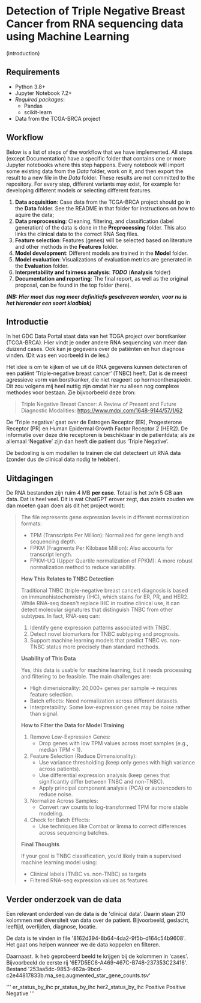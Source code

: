 # Detection of Triple Negative Breast Cancer from RNA sequencing data using Machine Learning

(introduction)

## Requirements

- Python 3.8+
- Jupyter Notebook 7.2+
- _Required packages_:
  - Pandas
  - scikit-learn
- Data from the TCGA-BRCA project

## Workflow

Below is a list of steps of the workflow that we have implemented. All steps (except Documentation) have a specific folder that contains one or more Jupyter notebooks where this step happens. Every notebook will import some existing data from the *Data* folder, work on it, and then export the result to a new file in the *Data* folder. These results are not committed to the repository. For every step, different variants may exist, for example for developing different models or selecting different features.

1. **Data acquisition**: Case data from the TCGA-BRCA project should go in the **Data** folder. See the README in that folder for instructions on how to aquire the data;
2. **Data preprocessing**: Cleaning, filtering, and classification (label generation) of the data is done in the **Preprocessing** folder. This also links the clinical data to the correct RNA Seq files.
3. **Feature selection**: Features (genes) will be selected based on literature and other methods in the **Features** folder.
4. **Model development**: Different models are trained in the **Model** folder.
5. **Model evaluation**: Visualizations of evaluation metrics are generated in the **Evaluation** folder.
6. **Interpretability and fairness analysis**: ***TODO*** (**Analysis** folder)
7. **Documentation and reporting**: The final report, as well as the original proposal, can be found in the top folder (here).



***(NB: Hier moet dus nog meer definitiefs geschreven worden, voor nu is het hieronder een soort kladblok)***

## Introductie

In het GDC Data Portal staat data van het TCGA project over borstkanker (TCGA-BRCA). Hier vindt je onder andere RNA sequencing van meer dan duizend cases. Ook kan je gegevens over de patiënten en hun diagnose vinden. (Dit was een voorbeeld in de les.)

Het idee is om te kijken of we uit de RNA gegevens kunnen detecteren of een patiënt ‘Triple-negative breast cancer’ (TNBC) heeft. Dat is de meest agressieve vorm van borstkanker, die niet reageert op hormoontherapieën. Dit zou volgens mij heel nuttig zijn omdat hier nu alleen nog complexe methodes voor bestaan. Zie bijvoorbeeld deze bron:
> Triple Negative Breast Cancer: A Review of Present and Future Diagnostic Modalities: https://www.mdpi.com/1648-9144/57/1/62
 
De ‘Triple negative’ gaat over de Estrogen Receptor (ER), Progesterone Receptor (PR) en Human Epidermal Growth Factor Receptor 2 (HER2). De informatie over deze drie receptoren is beschikbaar in de patientdata; als ze allemaal ‘Negative’ zijn dan heeft die patient dus ‘Triple Negative’.

De bedoeling is om modellen te trainen die dat detecteert uit RNA data (zonder dus de clinical data nodig te hebben).


## Uitdagingen

De RNA bestanden zijn ruim 4 MB **per case**. Totaal is het zo’n 5 GB aan data. Dat is heel veel. Dit is wat ChatGPT erover zegt, dus zoiets zouden we dan moeten gaan doen als dit het project wordt:

> The file represents gene expression levels in different normalization formats:
> - TPM (Transcripts Per Million): Normalized for gene length and sequencing depth.
> - FPKM (Fragments Per Kilobase Million): Also accounts for transcript length.
> - FPKM-UQ (Upper Quartile normalization of FPKM): A more robust normalization method to reduce variability.
>
> **How This Relates to TNBC Detection**
> 
> Traditional TNBC (triple-negative breast cancer) diagnosis is based on immunohistochemistry (IHC), which stains for ER, PR, and HER2. While RNA-seq doesn't replace IHC in routine clinical use, it can detect molecular signatures that distinguish TNBC from other subtypes. In fact, RNA-seq can:
> 1.	Identify gene expression patterns associated with TNBC.
> 2.	Detect novel biomarkers for TNBC subtyping and prognosis.
> 3.	Support machine learning models that predict TNBC vs. non-TNBC status more precisely than standard methods.
> 
>  **Usability of This Data**
> 
> Yes, this data is usable for machine learning, but it needs processing and filtering to be feasible. The main challenges are:
> 
> - High dimensionality: 20,000+ genes per sample → requires feature selection.
> - Batch effects: Need normalization across different datasets.
> - Interpretability: Some low-expression genes may be noise rather than signal.
> 
> **How to Filter the Data for Model Training**
> 
> 1. Remove Low-Expression Genes:
>    - Drop genes with low TPM values across most samples (e.g., median TPM < 1).
> 2. Feature Selection (Reduce Dimensionality):
>    - Use variance thresholding (keep only genes with high variance across patients).
>    - Use differential expression analysis (keep genes that significantly differ between TNBC and non-TNBC).
>    - Apply principal component analysis (PCA) or autoencoders to reduce noise.
> 3. Normalize Across Samples:
>    - Convert raw counts to log-transformed TPM for more stable modeling.
> 4. Check for Batch Effects:
>    - Use techniques like Combat or limma to correct differences across sequencing batches.
>
> **Final Thoughts**
> 
> If your goal is TNBC classification, you’d likely train a supervised machine learning model using:
> - Clinical labels (TNBC vs. non-TNBC) as targets
> - Filtered RNA-seq expression values as features



## Verder onderzoek van de data

Een relevant onderdeel van de data is de 'clinical data'. Daarin staan 210 kolommen met diversiteit van data over de patient.
Bijvoorbeeld, geslacht, leeftijd, overlijden, diagnose, locatie.

De data is te vinden in file '8162d394-8b64-4da2-9f5b-d164c54b9608'.
Het gaat ons helpen wanneer we de data koppelen en filteren.

Daarnaast.
Ik heb geprobeerd beeld te krijgen bij de kolommen in 'cases'.
Bijvoorbeeld de eerste rij '6E7D5EC6-A469-467C-B748-237353C23416'.
Bestand '253aa5dc-9853-462a-9bcd-c2e44817833b.rna_seq.augmented_star_gene_counts.tsv'

'''
er_status_by_ihc	pr_status_by_ihc	her2_status_by_ihc
Positive		    Positive		    Negative
'''
